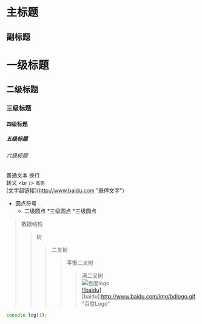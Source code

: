 主标题
=
副标题
-
# 一级标题
## 二级标题
### 三级标题
#### 四级标题
##### 五级标题
###### 六级标题
普通文本
换行<br />
转义 \<br />
`高亮`
<br />
[文字超链接](http://www.baidu.com "悬停文字"）
* 圆点符号
    * 二级圆点
        *三级圆点
        *三级圆点<br />
>数据结构
>>树
>>>二叉树
>>>>平衡二叉树
>>>>>满二叉树<br />
![](http://www.baidu.com/img/bdlogo.gif "百度logo")<br />
[![baidu]](http://baidu.com)
[baidu]:http://www.baidu.com/img/bdlogo.gif "百度Logo"
```javascript
console.log(1);
